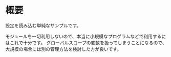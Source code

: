 # 概要
設定を読み込む単純なサンプルです。

モジュールを一切利用しないので、本当に小規模なプログラムなどで利用するにはこれで十分です。
グローバルスコープの変数を扱ってしまうことになるので、大規模の場合には別の管理方法を検討した方が良いです。
